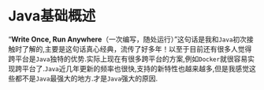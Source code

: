 # Java基础概述

“**Write Once, Run Anywhere**（一次编写，随处运行）”这句话是我和`Java`初次接触时了解的,主要是这句话真心经典，流传了好多年！以至于目前还有很多人觉得跨平台是`Java`独特的优势.实际上现在有很多跨平台的方案,例如`Docker`就很容易实现跨平台了.`Java`近几年更新的频率也很快,支持的新特性也越来越多,但是我感觉这些都不是`Java`最强大的地方.才是`Java`强大的原因.